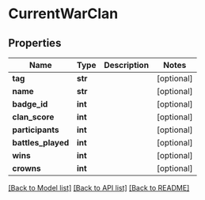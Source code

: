 # CurrentWarClan

## Properties
Name | Type | Description | Notes
------------ | ------------- | ------------- | -------------
**tag** | **str** |  | [optional] 
**name** | **str** |  | [optional] 
**badge_id** | **int** |  | [optional] 
**clan_score** | **int** |  | [optional] 
**participants** | **int** |  | [optional] 
**battles_played** | **int** |  | [optional] 
**wins** | **int** |  | [optional] 
**crowns** | **int** |  | [optional] 

[[Back to Model list]](../README.md#documentation-for-models) [[Back to API list]](../README.md#documentation-for-api-endpoints) [[Back to README]](../README.md)

